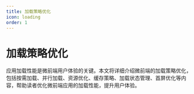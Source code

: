```yaml
---
title: 加载策略优化
icon: loading
order: 1
---
```


# 加载策略优化

应用加载性能是微前端用户体验的关键。本文将详细介绍微前端的加载策略优化，包括按需加载、并行加载、资源优化、缓存策略、加载状态管理、首屏优化等内容，帮助读者优化微前端应用的加载性能，提升用户体验。
